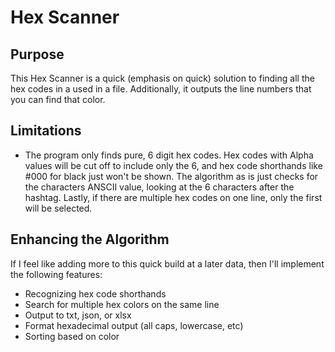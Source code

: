 # Hex Scanner

## Purpose

This Hex Scanner is a quick (emphasis on quick) solution to finding all the hex codes in a used in a file. Additionally, it outputs the line numbers that you can find that color.

## Limitations

- The program only finds pure, 6 digit hex codes. Hex codes with Alpha values will be cut off to include only the 6, and hex code shorthands like #000 for black just won't be shown. The algorithm as is just checks for the characters ANSCII value, looking at the 6 characters after the hashtag. Lastly, if there are multiple hex codes on one line, only the first will be selected.

## Enhancing the Algorithm

If I feel like adding more to this quick build at a later data, then I'll implement the following features:

- Recognizing hex code shorthands
- Search for multiple hex colors on the same line
- Output to txt, json, or xlsx
- Format hexadecimal output (all caps, lowercase, etc)
- Sorting based on color
